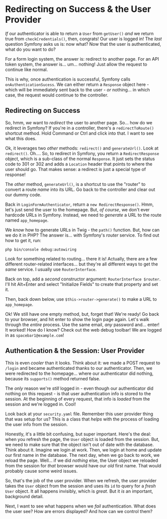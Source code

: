 # Redirecting on Success & the User Provider

*If* our authenticator is able to return a `User` from `getUser()` *and* we return
true from `checkCredentials()`, then, congrats! Our user is logged in! The *last*
question Symfony asks us is: now what? Now that the user is authenticated, what
do you want to do?

For a form login system, the answer is: redirect to another page. For an API
token system, the answer is... um... nothing! Just allow the request to continue
like normal.

This is why, once authentication is successful, Symfony calls `onAuthenticationSucess`.
We can either return a `Response` object here - which will be immediately sent back
to the user - *or* nothing... in which case, the request would continue to the
controller.

## Redirecting on Success

So, hmm, *we* want to *redirect* the user to another page. So... how do we
redirect in Symfony? If you're in a controller, there's a `redirectToRoute()`
shortcut method. Hold Command or Ctrl and click into that. I want to see what
this does.

Ok, it leverages two *other* methods: `redirect()` and `generateUrl()`. Look at
`redirect()`. Oh.... So, to redirect in Symfony, you return a `RedirectResponse`
object, which is a sub-class of the normal `Response`. It just sets the status
code to 301 or 302 and adds a `Location` header that points to where the user should
go. That makes sense: a redirect is just a special type of response!

The *other* method, `generateUrl()`, is a shortcut to use the "router" to convert
a route *name* into its URL. Go back to the controller and clear out our dummy
code.

Back in `LoginFormAuthenticator`, return a `new RedirectResponse()`. Hmm, let's
just send the user to the homepage. But, *of course*, we don't ever hardcode
URLs in Symfony. Instead, we need to *generate* a URL to the route named
`app_homepage`.

We *know* how to generate URLs in Twig - the `path()` function. But, how can we
do it in PHP? The answer is... with Symfony's *router* service. To find out how
to get it, run:

```terminal
php bin/console debug:autowiring
```

Look for something related to routing... there it is! Actually, there are a few
different router-related interfaces... but they're all different ways to get the
*same* service. I usually use `RouterInterface`.

Back on top, add a *second* constructor argument: `RouterInterface $router`.
I'll hit Alt+Enter and select "Initialize Fields" to create that property and
set it.

Then, back down below, use `$this->router->generate()` to make a URL to `app_homepage`.

Ok! We still have one empty method, but, forget that! We're ready! Go back to your
browser, and hit enter to show the login page again. Let's walk through the *entire*
process. Use the same email, *any* password and... enter! It worked! How do I
know? Check out the web debug toolbar! We are logged in as `spacebar1@example.com`!

## Authentication & the Session: User Provider

This is even *cooler* than it looks. Think about it: we made a POST request
to `/login` and became authenticated thanks to our authenticator. Then, we were
redirected to the homepage... where our authenticator did nothing, because its
`supports()` method returned false.

The *only* reason we're *still* logged in - even though our authenticator did nothing
on this request - is that user authentication info is stored to the session. At
the beginning of every request, that info is *loaded* from the session and we're
logged in. Cool!

Look back at your `security.yaml` file. Remember this user provider thing that was
setup for us? This is a class that *helps* with the process of loading the user
info from the session.

Honestly, it's a little bit confusing, but super important. Here's the deal: when
you refresh the page, the `User` object is loaded from the session. But, we need
to make sure that the object isn't out of date with the database. Think about it.
Imagine we login at work. Then, we login at home and update our first name in the
database. The next day, when we go back to work, we reload the page. Well... if we
did *nothing* else, the User object we reloaded from the session for *that* browser
would have our *old* first name. That would probably cause some weird issues.

So, that's the job of the user provider. When we refresh, the user provider takes
the `User` object from the session and uses its `id` to query for a *fresh* `User`
object. It all happens invisibly, which is *great*. But it *is* an important,
background detail.

Next, I want to see what happens when we *fail* authentication. What does the user
see? How are errors displayed? And how can we control them?
